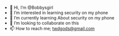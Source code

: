 - 👋 Hi, I’m @Bobbysgirl
- 👀 I’m interested in learning security on my phone
- 🌱 I’m currently learning About security on my phone
- 💞️ I’m looking to collaborate on this
- 📫 How to reach me; twdgods@gmail.com

<!---
Bobbysgirl/Bobbysgirl is a ✨ special ✨ repository because its `README.md` (this file) appears on your GitHub profile.
You can click the Preview link to take a look at your changes.
--->
